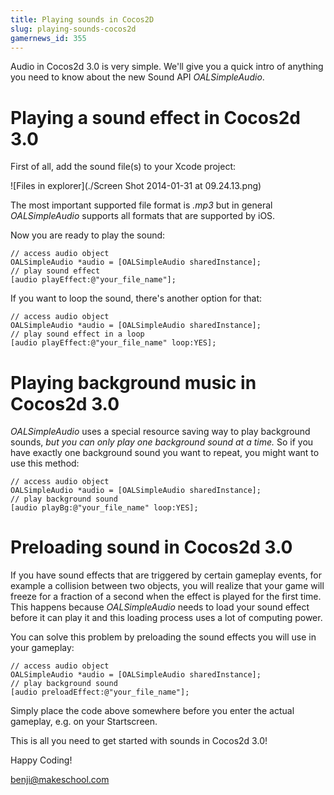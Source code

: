 ```yaml
---
title: Playing sounds in Cocos2D
slug: playing-sounds-cocos2d
gamernews_id: 355
---
```


Audio in Cocos2d 3.0 is very simple. We'll give you a quick intro of anything you need to know about the new Sound API *OALSimpleAudio*.

# Playing a sound effect in Cocos2d 3.0

First of all, add the sound file(s) to your Xcode project:

![Files in explorer](./Screen Shot 2014-01-31 at 09.24.13.png)

The most important supported file format is *.mp3* but in general *OALSimpleAudio* supports all formats that are supported by iOS.

Now you are ready to play the sound:

    // access audio object
    OALSimpleAudio *audio = [OALSimpleAudio sharedInstance];
    // play sound effect
    [audio playEffect:@"your_file_name"];

If you want to loop the sound, there's another option for that:

    // access audio object
    OALSimpleAudio *audio = [OALSimpleAudio sharedInstance];
    // play sound effect in a loop
    [audio playEffect:@"your_file_name" loop:YES];

# Playing background music in Cocos2d 3.0

*OALSimpleAudio* uses a special resource saving way to play background sounds, *but you can only play one background sound at a time.* So if you have exactly one background sound you want to repeat, you might want to use this method:

    // access audio object
    OALSimpleAudio *audio = [OALSimpleAudio sharedInstance];
    // play background sound
    [audio playBg:@"your_file_name" loop:YES];

# Preloading sound in Cocos2d 3.0

If you have sound effects that are triggered by certain gameplay events, for example a collision between two objects, you will realize that your game will freeze for a fraction of a second when the effect is played for the first time. This happens because *OALSimpleAudio* needs to load your sound effect before it can play it and this loading process uses a lot of computing power.

You can solve this problem by preloading the sound effects you will use in your gameplay:

    // access audio object
    OALSimpleAudio *audio = [OALSimpleAudio sharedInstance];
    // play background sound
    [audio preloadEffect:@"your_file_name"];

Simply place the code above somewhere before you enter the actual gameplay, e.g. on your Startscreen.

This is all you need to get started with sounds in Cocos2d 3.0!

Happy Coding!

benji@makeschool.com
